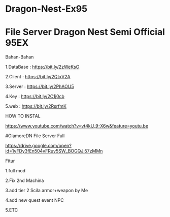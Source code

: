 # Dragon-Nest-Ex95

File Server Dragon Nest Semi Official 95EX
========================
Bahan-Bahan

1.DataBase : https://bit.ly/2zWeKsO

2.Client : https://bit.ly/2QtxV2A

3.Server : https://bit.ly/2PhAOU5

4.Key : https://bit.ly/2C1j0cb

5.web : https://bit.ly/2RsrfmK

HOW TO INSTAL

https://www.youtube.com/watch?v=vt4kU_9-X6w&feature=youtu.be

#GlamoreDN File Server Full

https://drive.google.com/open?id=1yFDy3fEn504vFRuv5SW_BOGQJi57zMMn

Fitur

1.full mod

2.Fix 2nd Machina

3.add tier 2 Scila armor+weapon by Me

4.add new quest event NPC 

5.ETC
